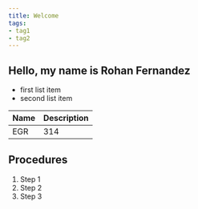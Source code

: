 ```yaml
---
title: Welcome
tags:
- tag1
- tag2
---
```


## Hello, my name is Rohan Fernandez

* first list item
* second list item

Name | Description
---- | -----------
EGR  | 314

## Procedures
1. Step 1 
2. Step 2
3. Step 3
